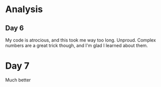 # Analysis

## Day 6

My code is atrocious, and this took me way too long. Unproud.
Complex numbers are a great trick though, and I'm glad I learned about them.

# Day 7

Much better
